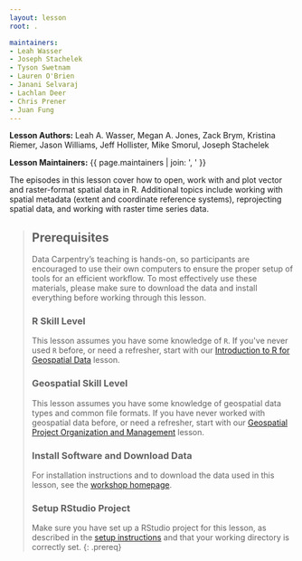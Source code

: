 ```yaml
---
layout: lesson
root: .

maintainers:
- Leah Wasser
- Joseph Stachelek
- Tyson Swetnam
- Lauren O'Brien
- Janani Selvaraj
- Lachlan Deer
- Chris Prener
- Juan Fung
---
```


**Lesson Authors:** Leah A. Wasser, Megan A. Jones, Zack Brym, Kristina Riemer, Jason Williams, Jeff Hollister,  Mike Smorul, Joseph Stachelek

**Lesson Maintainers:** {{ page.maintainers | join: ', ' }}

The episodes in this lesson cover how to open, work with and plot vector and raster-format spatial data in R. Additional topics include working with spatial metadata (extent and coordinate reference systems), reprojecting spatial data, and working with raster time series data.

> ## Prerequisites
> Data Carpentry’s teaching is hands-on, so participants are encouraged to use 
> their own computers to ensure the proper setup of tools for an efficient 
> workflow. To most effectively use these materials, please make sure to download 
> the data and install everything before working through this lesson. 
> 
> ### R Skill Level
> This lesson assumes you have some knowledge of `R`. If you've never used `R` before, or need
> a refresher, start with our [Introduction to R for Geospatial Data](http://www.datacarpentry.org/r-intro-geospatial/) lesson.
>
> ### Geospatial Skill Level
> This lesson assumes you have some knowledge of geospatial data types and common file formats. If you
> have never worked with geospatial data before, or need a refresher, start with our [Geospatial Project Organization and Management](http://www.datacarpentry.org/organization-geospatial/) lesson.
>
> ### Install Software and Download Data
> For installation instructions and to download the data used in this lesson, 
> see the [workshop homepage](http://www.datacarpentry.org/geospatial-workshop/setup.html).
>
> ### Setup RStudio Project
>
> Make sure you have set up a RStudio project for this lesson, as described in the <a href="{{ site.baseurl }}/setup.html" target="_blank">setup instructions</a> and that your working directory is correctly set.
{: .prereq}
